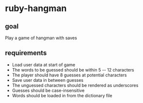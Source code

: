 # ruby-hangman

## goal

Play a game of hangman with saves

## requirements

- Load user data at start of game
- The words to be guessed should be within 5 -- 12 characters
- The player should have 8 guesses at potential characters
- Save user data in between guesses
- The unguessed characters should be rendered as underscores
- Guesses should be case-insensitive
- Words should be loaded in from the dictionary file
